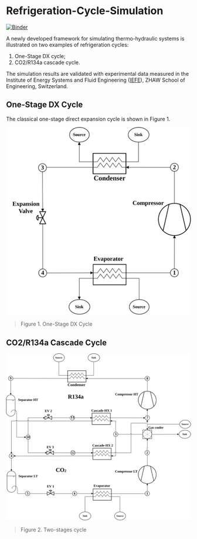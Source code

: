 # Refrigeration-Cycle-Simulation
[![Binder](https://mybinder.org/badge_logo.svg)](https://mybinder.org/v2/gh/MircoGanz/Refrigeration-Cycle-Simulation.git/HEAD)

A newly developed framework for simulating thermo-hydraulic systems is illustrated on two examples of refrigeration cycles:
1. One-Stage DX cycle;
2. CO2/R134a cascade cycle.

The simulation results are validated with experimental data measured in the Institute of Energy Systems and Fluid Engineering ([IEFE](https://www.zhaw.ch/en/engineering/institutes-centres/iefe/)), ZHAW School of Engineering, Switzerland.


## One-Stage DX Cycle

The classical one-stage direct expansion cycle is shown in Figure 1.

![fig](./Figures/Circuit_OneStageDX.svg)
> Figure 1. One-Stage DX Cycle 


## CO2/R134a Cascade Cycle

![fig](./Figures/Circuit_CO2_R134a_Cascade.svg)
> Figure 2. Two-stages cycle